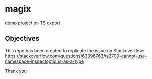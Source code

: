 # magix
demo project on TS export

## Objectives
This repo has been created to replicate the issue on Stackoverflow: https://stackoverflow.com/questions/63396763/ts2709-cannot-use-namespace-inspectoptions-as-a-type

Thank you
